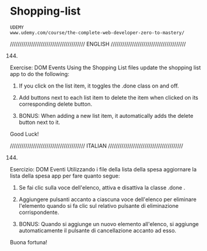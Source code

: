 # Shopping-list

    UDEMY
    www.udemy.com/course/the-complete-web-developer-zero-to-mastery/

/////////////////////////////////////// ENGLISH ///////////////////////////////////////

144.
Exercise: DOM Events
Using the Shopping List files update the shopping list app to do the following:

1. If you click on the list item, it toggles the .done  class on and off.

2. Add buttons next to each list item to delete the item when clicked on its corresponding delete button.

3. BONUS: When adding a new list item, it automatically adds the delete button next to it.

Good Luck!

/////////////////////////////////////// ITALIAN ///////////////////////////////////////

144.
Esercizio: DOM Eventi
Utilizzando i file della lista della spesa aggiornare la lista della spesa app per fare quanto segue:

1. Se fai clic sulla voce dell'elenco, attiva e disattiva la classe .done .

2. Aggiungere pulsanti accanto a ciascuna voce dell'elenco per eliminare l'elemento quando si fa clic sul relativo pulsante di eliminazione corrispondente.

3. BONUS: Quando si aggiunge un nuovo elemento all'elenco, si aggiunge automaticamente il pulsante di cancellazione accanto ad esso.

Buona fortuna!
